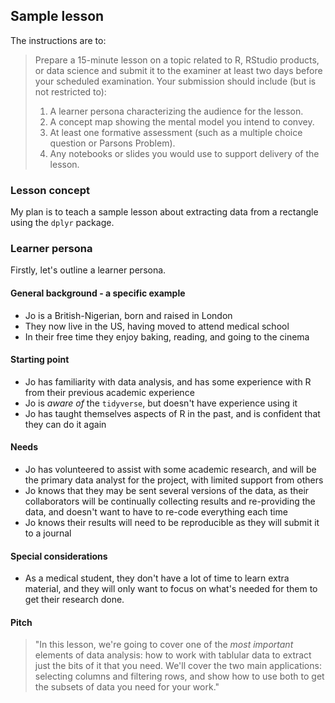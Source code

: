 ## Sample lesson

The instructions are to:

> Prepare a 15-minute lesson on a topic related to R, RStudio products, or data
> science and submit it to the examiner at least two days before your scheduled
> examination. Your submission should include (but is not restricted to):
> 1.  A learner persona characterizing the audience for the lesson.
> 2.  A concept map showing the mental model you intend to convey.
> 3.  At least one formative assessment (such as a multiple choice question or Parsons Problem).
> 4.  Any notebooks or slides you would use to support delivery of the lesson.


### Lesson concept

My plan is to teach a sample lesson about extracting data from a rectangle
using the `dplyr` package.

### Learner persona

Firstly, let's outline a learner persona.

#### General background - a specific example

* Jo is a British-Nigerian, born and raised in London
* They now live in the US, having moved to attend medical school
* In their free time they enjoy baking, reading, and going to the cinema

#### Starting point

* Jo has familiarity with data analysis, and has some experience with R from
  their previous academic experience
* Jo is _aware of_ the `tidyverse`, but doesn't have experience using it
* Jo has taught themselves aspects of R in the past, and is confident that they
  can do it again

#### Needs

* Jo has volunteered to assist with some academic research, and will be the primary
  data analyst for the project, with limited support from others
* Jo knows that they may be sent several versions of the data, as their
  collaborators will be continually collecting results and re-providing the
  data, and doesn't want to have to re-code everything each time
* Jo knows their results will need to be reproducible as they will submit it to a
  journal

#### Special considerations

* As a medical student, they don't have a lot of time to learn extra material,
  and they will only want to focus on what's needed for them to get their
  research done.

#### Pitch

> "In this lesson, we're going to cover one of the _most important_ elements of
> data analysis: how to work with tablular data to extract just the bits of it
> that you need. We'll cover the two main applications: selecting columns and
> filtering rows, and show how to use both to get the subsets of data you need
> for your work."